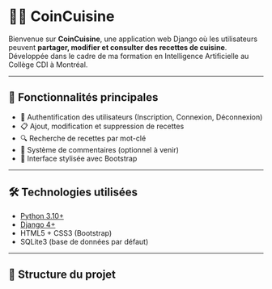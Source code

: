 # 🧑‍🍳 CoinCuisine

Bienvenue sur **CoinCuisine**, une application web Django où les utilisateurs peuvent **partager, modifier et consulter des recettes de cuisine**.  
Développée dans le cadre de ma formation en Intelligence Artificielle au Collège CDI à Montréal.

---

## 🚀 Fonctionnalités principales

- 🔐 Authentification des utilisateurs (Inscription, Connexion, Déconnexion)
- 📋 Ajout, modification et suppression de recettes
- 🔍 Recherche de recettes par mot-clé
- 💬 Système de commentaires (optionnel à venir)
- 🎨 Interface stylisée avec Bootstrap

---

## 🛠️ Technologies utilisées

- [Python 3.10+](https://www.python.org/)
- [Django 4+](https://www.djangoproject.com/)
- HTML5 + CSS3 (Bootstrap)
- SQLite3 (base de données par défaut)

---

## 📂 Structure du projet


